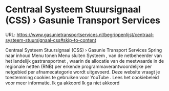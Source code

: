# Centraal Systeem Stuursignaal (CSS) › Gasunie Transport Services

URL: https://www.gasunietransportservices.nl/begrippenlijst/centraal-systeem-stuursignaal-css#skip-to-content

Centraal Systeem Stuursignaal (CSS) › Gasunie Transport Services
Spring naar inhoud
Menu tonen
Menu sluiten
Systeem
, van de
netbeheerder
van het
landelijk gastransportnet
, waarin de allocatie van de meetwaarde in de regionale netten (RNB) per erkende programmaverantwoordelijke per
netgebied
per
afnamecategorie
wordt uitgevoerd.
Deze website vraagt je toestemming cookies te gebruiken voor
YouTube
. Lees het
cookiebeleid
voor meer informatie.
Ik ga akkoord
Ik ga niet akkoord